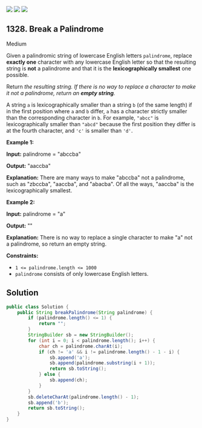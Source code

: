 [![](https://img.shields.io/github/stars/javadev/LeetCode-in-Java?label=Stars&style=flat-square)](https://github.com/javadev/LeetCode-in-Java)
[![](https://img.shields.io/github/forks/javadev/LeetCode-in-Java?label=Fork%20me%20on%20GitHub%20&style=flat-square)](https://github.com/javadev/LeetCode-in-Java/fork)
[![](https://img.shields.io/badge/-LeetCode%20in%20Kotlin-blue?style=flat-square)](https://github.com/javadev/LeetCode-in-Kotlin)

## 1328\. Break a Palindrome

Medium

Given a palindromic string of lowercase English letters `palindrome`, replace **exactly one** character with any lowercase English letter so that the resulting string is **not** a palindrome and that it is the **lexicographically smallest** one possible.

Return _the resulting string. If there is no way to replace a character to make it not a palindrome, return an **empty string**._

A string `a` is lexicographically smaller than a string `b` (of the same length) if in the first position where `a` and `b` differ, `a` has a character strictly smaller than the corresponding character in `b`. For example, `"abcc"` is lexicographically smaller than `"abcd"` because the first position they differ is at the fourth character, and `'c'` is smaller than `'d'`.

**Example 1:**

**Input:** palindrome = "abccba"

**Output:** "aaccba"

**Explanation:** There are many ways to make "abccba" not a palindrome, such as "zbccba", "aaccba", and "abacba". Of all the ways, "aaccba" is the lexicographically smallest.

**Example 2:**

**Input:** palindrome = "a"

**Output:** ""

**Explanation:** There is no way to replace a single character to make "a" not a palindrome, so return an empty string.

**Constraints:**

*   `1 <= palindrome.length <= 1000`
*   `palindrome` consists of only lowercase English letters.

## Solution

```java
public class Solution {
    public String breakPalindrome(String palindrome) {
        if (palindrome.length() <= 1) {
            return "";
        }
        StringBuilder sb = new StringBuilder();
        for (int i = 0; i < palindrome.length(); i++) {
            char ch = palindrome.charAt(i);
            if (ch != 'a' && i != palindrome.length() - 1 - i) {
                sb.append('a');
                sb.append(palindrome.substring(i + 1));
                return sb.toString();
            } else {
                sb.append(ch);
            }
        }
        sb.deleteCharAt(palindrome.length() - 1);
        sb.append('b');
        return sb.toString();
    }
}
```